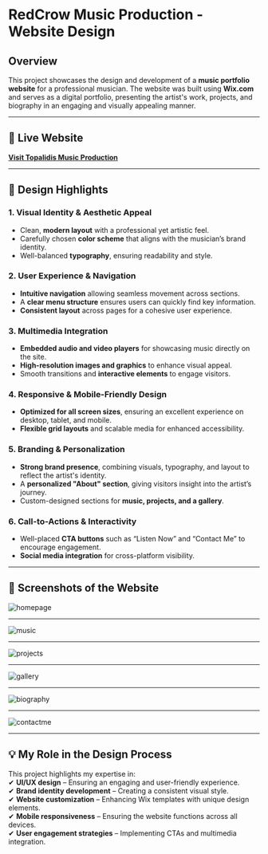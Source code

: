 # **RedCrow Music Production - Website Design**  

## **Overview**  
This project showcases the design and development of a **music portfolio website** for a professional musician. The website was built using **Wix.com** and serves as a digital portfolio, presenting the artist's work, projects, and biography in an engaging and visually appealing manner.  

---  
## **🔗 Live Website**  
**[Visit Topalidis Music Production](https://gpetridou8779.wixsite.com/mysite)**  

---  
## **🎨 Design Highlights**  

### **1. Visual Identity & Aesthetic Appeal**  
- Clean, **modern layout** with a professional yet artistic feel.  
- Carefully chosen **color scheme** that aligns with the musician’s brand identity.  
- Well-balanced **typography**, ensuring readability and style.  

### **2. User Experience & Navigation**  
- **Intuitive navigation** allowing seamless movement across sections.  
- A **clear menu structure** ensures users can quickly find key information.  
- **Consistent layout** across pages for a cohesive user experience.  

### **3. Multimedia Integration**  
- **Embedded audio and video players** for showcasing music directly on the site.  
- **High-resolution images and graphics** to enhance visual appeal.  
- Smooth transitions and **interactive elements** to engage visitors.  

### **4. Responsive & Mobile-Friendly Design**  
- **Optimized for all screen sizes**, ensuring an excellent experience on desktop, tablet, and mobile.  
- **Flexible grid layouts** and scalable media for enhanced accessibility.  

### **5. Branding & Personalization**  
- **Strong brand presence**, combining visuals, typography, and layout to reflect the artist's identity.  
- A **personalized "About" section**, giving visitors insight into the artist’s journey.  
- Custom-designed sections for **music, projects, and a gallery**.  

### **6. Call-to-Actions & Interactivity**  
- Well-placed **CTA buttons** such as “Listen Now” and “Contact Me” to encourage engagement.  
- **Social media integration** for cross-platform visibility.  

---  
## **📸 Screenshots of the Website**  
![homepage](https://github.com/user-attachments/assets/d63682a6-2aef-44b7-9d2e-edbea1965aaa)

---
![music](https://github.com/user-attachments/assets/61c241e5-dd4d-4711-a3f5-335f7f38e839)

---
![projects](https://github.com/user-attachments/assets/0d9d326f-4f04-44ae-8821-d287ad1cc5a0)

---
![gallery](https://github.com/user-attachments/assets/f8f8c41b-36d1-4057-a180-4689c9e78c3b)

---
![biography](https://github.com/user-attachments/assets/31fbf04d-860b-4eaa-b584-26f72b887e94)

---
![contactme](https://github.com/user-attachments/assets/302cfe63-88e8-4e4b-9988-f4f487f96018)


---  
## **💡 My Role in the Design Process**  
This project highlights my expertise in:  
✔ **UI/UX design** – Ensuring an engaging and user-friendly experience.  
✔ **Brand identity development** – Creating a consistent visual style.  
✔ **Website customization** – Enhancing Wix templates with unique design elements.  
✔ **Mobile responsiveness** – Ensuring the website functions across all devices.  
✔ **User engagement strategies** – Implementing CTAs and multimedia integration.  

